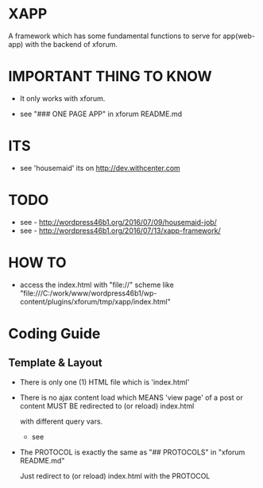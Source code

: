 # XAPP

A framework which has some fundamental functions to serve for app(web-app) with the backend of xforum. 


# IMPORTANT THING TO KNOW

* It only works with xforum.

* see "### ONE PAGE APP" in xforum README.md

# ITS

* see 'housemaid' its on http://dev.withcenter.com

# TODO

* see - http://wordpress46b1.org/2016/07/09/housemaid-job/
* see - http://wordpress46b1.org/2016/07/13/xapp-framework/

# HOW TO

* access the index.html with "file://" scheme like "file:///C:/work/www/wordpress46b1/wp-content/plugins/xforum/tmp/xapp/index.html"
 

# Coding Guide

## Template & Layout

* There is only one (1) HTML file which is 'index.html'

* There is no ajax content load which MEANS 'view page' of a post or content MUST BE redirected to (or reload) index.html

    with different query vars.
    
    * see


* The PROTOCOL is exactly the same as "## PROTOCOLS" in "xforum README.md"

    Just redirect to (or reload) index.html with the PROTOCOL





